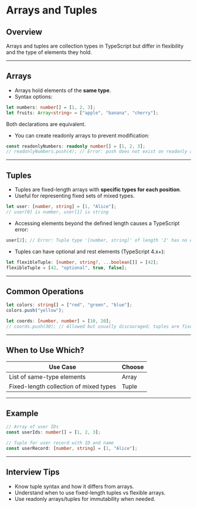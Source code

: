 # Arrays and Tuples

## Overview

Arrays and tuples are collection types in TypeScript but differ in flexibility and the type of elements they hold.

------

## Arrays

- Arrays hold elements of the **same type**.
- Syntax options:

```ts
let numbers: number[] = [1, 2, 3];
let fruits: Array<string> = ["apple", "banana", "cherry"];
```

Both declarations are equivalent.

- You can create readonly arrays to prevent modification:

```ts
const readonlyNumbers: readonly number[] = [1, 2, 3];
// readonlyNumbers.push(4); // Error: push does not exist on readonly array
```

------

## Tuples

- Tuples are fixed-length arrays with **specific types for each position**.
- Useful for representing fixed sets of mixed types.

```ts
let user: [number, string] = [1, "Alice"];
// user[0] is number, user[1] is string
```

- Accessing elements beyond the defined length causes a TypeScript error:

```ts
user[2]; // Error: Tuple type '[number, string]' of length '2' has no element at index '2'.
```

- Tuples can have optional and rest elements (TypeScript 4.x+):

```ts
let flexibleTuple: [number, string?, ...boolean[]] = [42];
flexibleTuple = [42, "optional", true, false];
```

------

## Common Operations

```ts
let colors: string[] = ["red", "green", "blue"];
colors.push("yellow");

let coords: [number, number] = [10, 20];
// coords.push(30); // Allowed but usually discouraged; tuples are fixed size
```

------

## When to Use Which?

| Use Case                               | Choose |
| -------------------------------------- | ------ |
| List of same-type elements             | Array  |
| Fixed-length collection of mixed types | Tuple  |

------

## Example

```ts
// Array of user IDs
const userIds: number[] = [1, 2, 3];

// Tuple for user record with ID and name
const userRecord: [number, string] = [1, "Alice"];
```

------

## Interview Tips

- Know tuple syntax and how it differs from arrays.
- Understand when to use fixed-length tuples vs flexible arrays.
- Use readonly arrays/tuples for immutability when needed.

